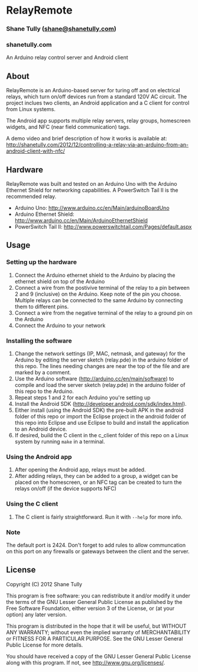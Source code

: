 RelayRemote
===========

### Shane Tully (shane@shanetully.com)
### shanetully.com

An Arduino relay control server and Android client


## About
RelayRemote is an Arduino-based server for turing off and on electrical relays, which turn on/off devices run from a standard 120V AC circuit. The project inclues two clients, an Android application and a C client for control from Linux systems.

The Android app supports multiple relay servers, relay groups, homescreen widgets, and NFC (near field communication) tags.

A demo video and brief description of how it works is available at: http://shanetully.com/2012/12/controlling-a-relay-via-an-arduino-from-an-android-client-with-nfc/


## Hardware
RelayRemote was built and tested on an Arduino Uno with the Arduino Ethernet Shield for networking capabilities. A PowerSwitch Tail II is the recommended relay.

* Arduino Uno: http://www.arduino.cc/en/Main/arduinoBoardUno
* Arduino Ethernet Shield: http://www.arduino.cc/en/Main/ArduinoEthernetShield
* PowerSwitch Tail II: http://www.powerswitchtail.com/Pages/default.aspx


## Usage
### Setting up the hardware
1. Connect the Arduino ethernet shield to the Arduino by placing the ethernet shield on top of the Arduino
2. Connect a wire from the postivive terminal of the relay to a pin between 2 and 9 (inclusive) on the Arduino. Keep note of the pin you choose. Multiple relays can be connected to the same Arduino by connecting them to different pins.
3. Connect a wire from the negative terminal of the relay to a ground pin on the Arduino
4. Connect the Arduino to your network

### Installing the software
1. Change the network settings (IP, MAC, netmask, and gateway) for the Arduino by editing the server sketch (relay.pde) in the arduino folder of this repo. The lines needing changes are near the top of the file and are marked by a comment.
2. Use the Arduino software (http://arduino.cc/en/main/software) to compile and load the server sketch (relay.pde) in the arduino folder of this repo to the Arduino.
3. Repeat steps 1 and 2 for each Arduino you're setting up
4. Install the Android SDK (http://developer.android.com/sdk/index.html).
5. Either install (using the Android SDK) the pre-built APK in the android folder of this repo or import the Eclipse project in the android folder of this repo into Eclipse and use Eclipse to build and install the application to an Android device.
6. If desired, build the C client in the c_client folder of this repo on a Linux system by running `make` in a terminal.

### Using the Android app
1. After opening the Android app, relays must be added.
2. After adding relays, they can be added to a group, a widget can be placed on the homescreen, or an NFC tag can be created to turn the relays on/off (if the device supports NFC)

### Using the C client
1. The C client is fairly straightforward. Run it with `--help` for more info.

### Note
The default port is 2424. Don't forget to add rules to allow communcation on this port on any firewalls or gateways between the client and the server.

## License
Copyright (C) 2012 Shane Tully 

This program is free software: you can redistribute it and/or modify
it under the terms of the GNU Lesser General Public License as published by
the Free Software Foundation, either version 3 of the License, or
(at your option) any later version.

This program is distributed in the hope that it will be useful,
but WITHOUT ANY WARRANTY; without even the implied warranty of
MERCHANTABILITY or FITNESS FOR A PARTICULAR PURPOSE.  See the
GNU Lesser General Public License for more details.

You should have received a copy of the GNU Lesser General Public License
along with this program.  If not, see <http://www.gnu.org/licenses/>.
